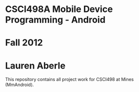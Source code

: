 # CSCI498A Mobile Device Programming - Android
# Fall 2012
# Lauren Aberle
 
This repository contains all project work for CSCI498 at Mines (MmAndroid).